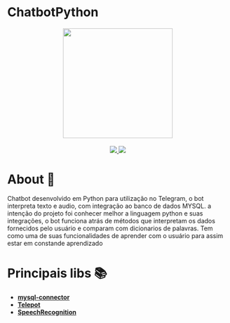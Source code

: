 # ChatbotPython
<h4 align="center">

<img src="https://user-images.githubusercontent.com/53586466/89352892-995c9080-d68b-11ea-94fc-5815a4ed8787.jpg" width="250px" />
</h4>

<p align="center">
	<a href="https://github.com/Douglas-Cezaro/ChatbotPython">
	    <img src="https://img.shields.io/badge/author-DouglasCezaro-greenlight">
	</a>
    <a href="https://github.com/Douglas-Cezaro/ChatbotPython/search?l=python">
	    <img src="https://img.shields.io/badge/made%20with-Python-blue">
	</a>
</p>

# About 🧾
Chatbot desenvolvido em Python para utilização no Telegram, o bot interpreta texto e audio, com integração ao banco de dados MYSQL. a intenção do projeto foi conhecer melhor a linguagem python e suas integrações, o bot funciona atrás de métodos que interpretam os dados fornecidos pelo usuário e comparam com dicionarios de palavras. Tem como uma de suas funcionalidades de aprender com o usuário para assim estar em constande aprendizado
# Principais libs 📚
  - [**mysql-connector**](https://pypi.org/project/mysql-connector-python/)
  - [**Telepot**](https://pypi.org/project/telepot/)
  - [**SpeechRecognition**](https://pypi.org/project/SpeechRecognition/)
